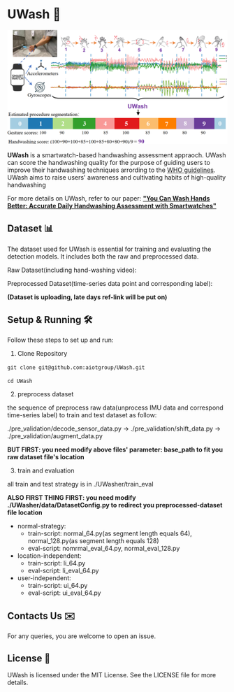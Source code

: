 # UWash 👋

<p align="center">
  <img src="./overview.png" alt="image-20240719171906628" width="600px"/>
</p>

**UWash** is a smartwatch-based handwashing assessment appraoch. UWash can score the handwashing quality for the purpose of guiding users to improve their handwashing techniques arrording to the [WHO guidelines](https://www.who.int/publications/m/item/hand-hygiene-why-how-when). UWash aims to raise users' awareness and cultivating habits of high-quality handwashing

For more details on UWash, refer to our paper: [**"You Can Wash Hands Better: Accurate Daily
Handwashing Assessment with Smartwatches"**](http://arxiv.org/abs/2112.06657)

## Dataset 📊

The dataset used for UWash is essential for training and evaluating the detection models. It includes both the raw and preprocessed data.

Raw Dataset(including hand-washing video):

Preprocessed Dataset(time-series data point and corresponding label):

**(Dataset is uploading, late days ref-link will be put on)**

## Setup & Running 🛠️
Follow these steps to set up and run:

1. Clone Repository

`git clone git@github.com:aiotgroup/UWash.git`

`cd UWash`

2. preprocess dataset 

the sequence of preprocess raw data(unprocess IMU data and correspond time-series label) to train and test dataset as follow:
 
./pre_validation/decode_sensor_data.py -> ./pre_validation/shift_data.py -> ./pre_validation/augment_data.py

**BUT FIRST: you need modify above files' parameter: base_path to fit you raw dataset file's location**

3. train and evaluation

all train and test strategy is in ./UWasher/train_eval

**ALSO FIRST THING FIRST: you need modify ./UWasher/data/DatasetConfig.py to redirect you preprocessed-dataset file location**

* normal-strategy: 
  * train-script: normal_64.py(as segment length equals 64), normal_128.py(as segment length equals 128)
  * eval-script: nomrmal_eval_64.py, normal_eval_128.py
* location-independent:
  * train-script: li_64.py
  * eval-script: li_eval_64.py
* user-independent:
  * train-script: ui_64.py
  * eval-script: ui_eval_64.py



## Contacts Us ✉️
For any queries, you are welcome to open an issue.

## License 📜
UWash is licensed under the MIT License. See the LICENSE file for more details.

## 

